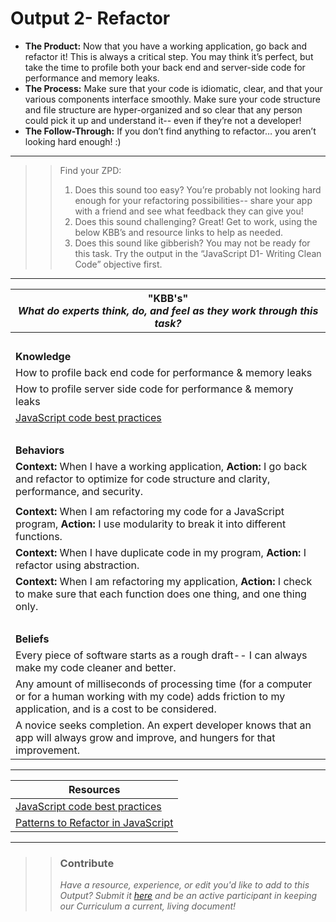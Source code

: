 # Output 2- Refactor

- **The Product:** Now that you have a working application, go back and refactor it! This is always a critical step. You may think it’s perfect, but take the time to profile both your back end and server-side code for performance and memory leaks.  <br>
- **The Process:** Make sure that your code is idiomatic, clear, and that your various components interface smoothly. Make sure your code structure and file structure are hyper-organized and so clear that any person could pick it up and understand it-- even if they’re not a developer! <br>
- **The Follow-Through:** If you don’t find anything to refactor… you aren’t looking hard enough! :)

-----------------------------------------------------------
>> Find your ZPD: 
>> 
>> 1. Does this sound too easy? You’re probably not looking hard enough for your refactoring possibilities-- share your app with a friend and see what feedback they can give you! 
>> 2. Does this sound challenging? Great! Get to work, using the below KBB’s and resource links to help as needed. 
>>  3. Does this sound like gibberish? You may not be ready for this task. Try the output in the “JavaScript D1- Writing Clean Code” objective first.  

----------------------------------------------------------------

| **"KBB's"** <br> _What do experts think, do, and feel as they work through this task?_|
|----------|
| </br>| 
| **Knowledge**	| 
| How to profile back end code for performance & memory leaks	|  
| How to profile server side code for performance & memory leaks | 
| [JavaScript code best practices](https://github.com/andela/learningmap/tree/master/Phase-C/JavaScript%20D1/Curriculum/11-%20Writing%20Clean%20JavaScript%20Code)	|
| </br> | 
| **Behaviors** 	| 
|  **Context:** When I have a working application, **Action:** I go back and refactor to optimize for code structure and clarity, performance, and security. 
 	|  
| **Context:** When I am refactoring my code for a JavaScript program, **Action:** I use modularity to break it into different functions.	|
| **Context:** When I have duplicate code in my program, **Action:** I refactor using abstraction. | 
| **Context:** When I am refactoring my application, **Action:** I check to make sure that each function does one thing, and one thing only. |
| </br> | 
| **Beliefs**	| 
| Every piece of software starts as a rough draft-- I can always make my code cleaner and better. |  
| Any amount of milliseconds of processing time (for a computer or for a human working with my code) adds friction to my application, and is a cost to be considered. 	|  
| A novice seeks completion. An expert developer knows that an app will always grow and improve, and hungers for that improvement. |  


------


| Resources|       	
|----------|
| [JavaScript code best practices](https://github.com/andela/learningmap/tree/master/Phase-C/JavaScript%20D1/Curriculum/11-%20Writing%20Clean%20JavaScript%20Code)|
| [Patterns to Refactor in JavaScript](http://crushlovely.com/journal/7-patterns-to-refactor-javascript-applications-value-objects/)|

---- 

>> ### Contribute
>> _Have a resource, experience, or edit you'd like to add to this Output? Submit it [here](https://docs.google.com/a/andela.com/forms/d/e/1FAIpQLSeiwit-7JW3UScG9ItDX9DUZZnlCwdpo7aWruahsPKNJ_6JOA/viewform?usp=sf_link) and be an active participant in keeping our Curriculum a current, living document!_

